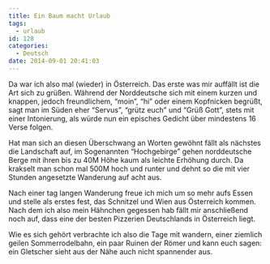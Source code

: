 ```yaml
---
title: Ein Baum macht Urlaub
tags:
  - urlaub
id: 128
categories:
  - Deutsch
date: 2014-09-01 20:41:03
---
```


Da war ich also mal (wieder) in Österreich. Das erste was mir auffällt ist die Art sich zu grüßen. Während der Norddeutsche sich mit einem kurzen und knappen, jedoch freundlichem, “moin”, “hi” oder einem Kopfnicken begrüßt, sagt man im Süden eher “Servus”, “grütz euch” und “Grüß Gott”, stets mit einer Intonierung, als würde nun ein episches Gedicht über mindestens 16 Verse folgen.

Hat man sich an diesen Überschwang an Worten gewöhnt fällt als nächstes die Landschaft auf, im Sogenannten “Hochgebirge” gehen norddeutsche Berge mit ihren bis zu 40M Höhe kaum als leichte Erhöhung durch. Da krakselt man schon mal 500M hoch und runter und dehnt so die mit vier Stunden angesetzte Wanderung auf acht aus.

Nach einer tag langen Wanderung freue ich mich um so mehr aufs Essen und stelle als erstes fest, das Schnitzel und Wien aus Österreich kommen. Nach dem ich also mein Hähnchen gegessen hab fällt mir anschließend noch auf, dass eine der besten Pizzerien Deutschlands in Österreich liegt.

Wie es sich gehört verbrachte ich also die Tage mit wandern, einer ziemlich geilen Sommerrodelbahn, ein paar Ruinen der Römer und kann euch sagen: ein Gletscher sieht aus der Nähe auch nicht spannender aus.